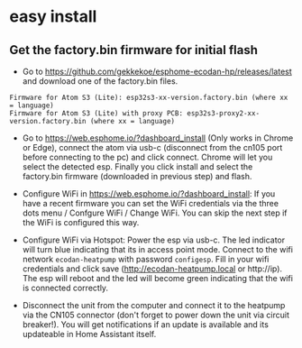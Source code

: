 # easy install
## Get the factory.bin firmware for initial flash
* Go to https://github.com/gekkekoe/esphome-ecodan-hp/releases/latest and download one of the factory.bin files. 
```
Firmware for Atom S3 (Lite): esp32s3-xx-version.factory.bin (where xx = language)
Firmware for Atom S3 (Lite) with proxy PCB: esp32s3-proxy2-xx-version.factory.bin (where xx = language)
```
* Go to https://web.esphome.io/?dashboard_install (Only works in Chrome or Edge), connect the atom via usb-c (disconnect from the cn105 port before connecting to the pc) and click connect. Chrome will let you select the detected esp. Finally you click install and select the factory.bin firmware (downloaded in previous step) and flash. 

* Configure WiFi in https://web.esphome.io/?dashboard_install: If you have a recent firmware you can set the WiFi credentials via the three dots menu / Confgure WiFi / Change WiFi. You can skip the next step if the WiFi is configured this way.

* Configure WiFi via Hotspot: Power the esp via usb-c. The led indicator will turn blue indicating that its in access point mode. Connect to the wifi network `ecodan-heatpump` with password `configesp`. Fill in your wifi credentials and click save (http://ecodan-heatpump.local or http://ip). The esp will reboot and the led will become green indicating that the wifi is connected correctly. 

* Disconnect the unit from the computer and connect it to the heatpump via the CN105 connector (don't forget to power down the unit via circuit breaker!). You will get notifications if an update is available and its updateable in Home Assistant itself. 
